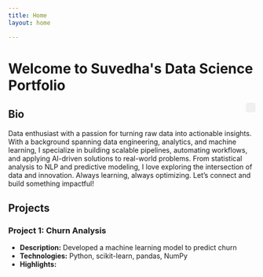 ```yaml
---
title: Home
layout: home

---
```


# Welcome to Suvedha's Data Science Portfolio

<div style="float: right; font-family: Arial, sans-serif; background-color: #f0f0f0; padding: 10px; border-radius: 5px;">

</div>

## Bio

Data enthusiast with a passion for turning raw data into actionable insights. With a background spanning data engineering, analytics, and machine learning, I specialize in building scalable pipelines, automating workflows, and applying AI-driven solutions to real-world problems. From statistical analysis to NLP and predictive modeling, I love exploring the intersection of data and innovation. Always learning, always optimizing. Let’s connect and build something impactful!

## Projects

### Project 1: Churn Analysis
- **Description:** Developed a machine learning model to predict churn
- **Technologies:** Python, scikit-learn, pandas, NumPy
- **Highlights:** 

